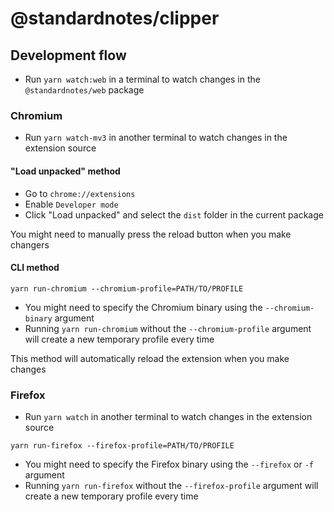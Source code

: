# @standardnotes/clipper

## Development flow

- Run `yarn watch:web` in a terminal to watch changes in the `@standardnotes/web` package

### Chromium

- Run `yarn watch-mv3` in another terminal to watch changes in the extension source

#### "Load unpacked" method

- Go to `chrome://extensions`
- Enable `Developer mode`
- Click "Load unpacked" and select the `dist` folder in the current package

You might need to manually press the reload button when you make changers

#### CLI method

```console
yarn run-chromium --chromium-profile=PATH/TO/PROFILE
```

- You might need to specify the Chromium binary using the `--chromium-binary` argument
- Running `yarn run-chromium` without the `--chromium-profile` argument will create a new temporary profile every time

This method will automatically reload the extension when you make changes

### Firefox

- Run `yarn watch` in another terminal to watch changes in the extension source

```console
yarn run-firefox --firefox-profile=PATH/TO/PROFILE
```

- You might need to specify the Firefox binary using the `--firefox` or `-f` argument
- Running `yarn run-firefox` without the `--firefox-profile` argument will create a new temporary profile every time
